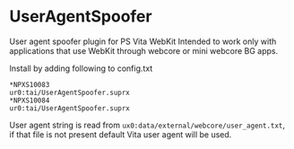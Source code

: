 # UserAgentSpoofer
User agent spoofer plugin for PS Vita WebKit
Intended to work only with applications that use WebKit through webcore or mini webcore BG apps.

Install by adding following to config.txt
```
*NPXS10083
ur0:tai/UserAgentSpoofer.suprx
*NPXS10084
ur0:tai/UserAgentSpoofer.suprx
```

User agent string is read from ```ux0:data/external/webcore/user_agent.txt```, if that file is not present default Vita user agent will be used.
